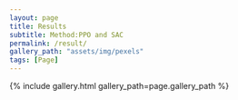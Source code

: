 ```yaml
---
layout: page
title: Results
subtitle: Method:PPO and SAC
permalink: /result/
gallery_path: "assets/img/pexels"
tags: [Page]
---
```


{% include gallery.html gallery_path=page.gallery_path %}
